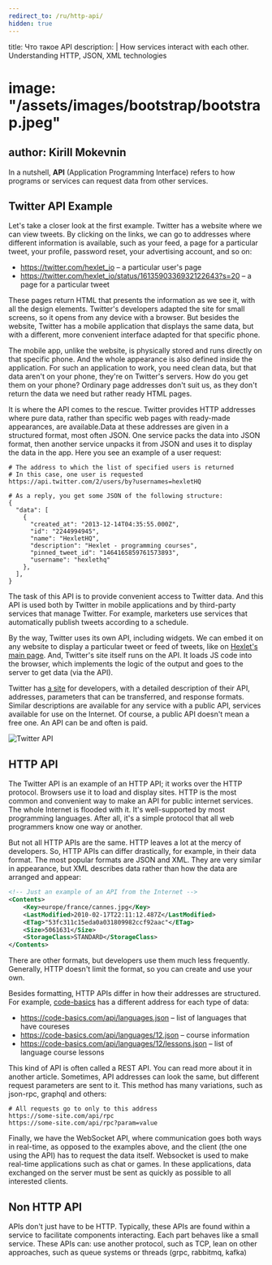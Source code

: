 ```yaml
---
redirect_to: /ru/http-api/
hidden: true
---
```

title: Что такое API
description: |
  How services interact with each other. Understanding HTTP, JSON, XML technologies

# image: "/assets/images/bootstrap/bootstrap.jpeg"
author: Kirill Mokevnin
---

In a nutshell, **API** (Application Programming Interface) refers to how programs or services can request data from other services.

## Twitter API Example

Let's take a closer look at the first example. Twitter has a website where we can view tweets. By clicking on the links, we can go to addresses where different information is available, such as your feed, a page for a particular tweet, your profile, password reset, your advertising account, and so on:

* https://twitter.com/hexlet_io – a particular user's page
* https://twitter.com/hexlet_io/status/1613590336932122643?s=20 – a page for a particular tweet

These pages return HTML that presents the information as we see it, with all the design elements. Twitter's developers adapted the site for small screens, so it opens from any device with a browser. But besides the website, Twitter has a mobile application that displays the same data, but with a different, more convenient interface adapted for that specific phone.

The mobile app, unlike the website, is physically stored and runs directly on that specific phone. And the whole appearance is also defined inside the application. For such an application to work, you need clean data, but that data aren't on your phone, they're on Twitter's servers. How do you get them on your phone? Ordinary page addresses don't suit us, as they don't return the data we need but rather ready HTML pages.

It is where the API comes to the rescue. Twitter provides HTTP addresses where pure data, rather than specific web pages with ready-made appearances, are available.Data at these addresses are given in a structured format, most often JSON. One service packs the data into JSON format, then another service unpacks it from JSON and uses it to display the data in the app. Here you see an example of a user request:

```shell
# The address to which the list of specified users is returned
# In this case, one user is requested
https://api.twitter.com/2/users/by?usernames=hexletHQ

# As a reply, you get some JSON of the following structure:
{
  "data": [
    {
      "created_at": "2013-12-14T04:35:55.000Z",
      "id": "2244994945",
      "name": "HexletHQ",
      "description": "Hexlet - programming courses",
      "pinned_tweet_id": "1464165859761573893",
      "username": "hexlethq"
    },
  ],
}
```

The task of this API is to provide convenient access to Twitter data. And this API is used both by Twitter in mobile applications and by third-party services that manage Twitter. For example, marketers use services that automatically publish tweets according to a schedule.

By the way, Twitter uses its own API, including widgets. We can embed it on any website to display a particular tweet or feed of tweets, like on [Hexlet's main page](https://hexlet.io). And, Twitter's site itself runs on the API. It loads JS code into the browser, which implements the logic of the output and goes to the server to get data (via the API).

Twitter has [a site](https://developer.twitter.com/en/docs/twitter-api)  for developers, with a detailed description of their API, addresses, parameters that can be transferred, and response formats. Similar descriptions are available for any service with a public API, services available for use on the Internet. Of course, a public API doesn't mean a free one. An API can be and often is paid.

![Twitter API](/assets/twitter-api.png)

## HTTP API

The Twitter API is an example of an HTTP API; it works over the HTTP protocol. Browsers use it to load and display sites. HTTP is the most common and convenient way to make an API for public internet services. The whole Internet is flooded with it. It's well-supported by most programming languages. After all, it's a simple protocol that all web programmers know one way or another.

But not all HTTP APIs are the same. HTTP leaves a lot at the mercy of developers. So, HTTP APIs can differ drastically, for example, in their data format. The most popular formats are JSON and XML. They are very similar in appearance, but XML describes data rather than how the data are arranged and appear:

```xml
<!-- Just an example of an API from the Internet -->
<Contents>
    <Key>europe/france/cannes.jpg</Key>
    <LastModified>2010-02-17T22:11:12.487Z</LastModified>
    <ETag>"53fc311c15eda0a031809982ccf92aac"</ETag>
    <Size>5061631</Size>
    <StorageClass>STANDARD</StorageClass>
</Contents>
```

There are other formats, but developers use them much less frequently. Generally, HTTP doesn't limit the format, so you can create and use your own.

Besides formatting, HTTP APIs differ in how their addresses are structured. For example, [code-basics](https://code-basics.com) has a different address for each type of data:

* https://code-basics.com/api/languages.json – list of languages that have coureses
* https://code-basics.com/api/languages/12.json – course information
* https://code-basics.com/api/languages/12/lessons.json – list of language course lessons

This kind of API is often called a REST API. You can read more about it in another article. Sometimes, API addresses can look the same, but different request parameters are sent to it. This method has many variations, such as json-rpc, graphql and others:

```shell
# All requests go to only to this address
https://some-site.com/api/rpc
https://some-site.com/api/rpc?param=value
```

Finally, we have the WebSocket API, where communication goes both ways in real-time, as opposed to the examples above, and the client (the one using the API) has to request the data itself. Websocket is used to make real-time applications such as chat or games. In these applications, data exchanged on the server must be sent as quickly as possible to all interested clients.

## Non HTTP API

APIs don't just have to be HTTP. Typically, these APIs are found within a service to facilitate components interacting. Each part behaves like a small service. These APIs can: use another protocol, such as TCP, lean on other approaches, such as queue systems or threads (grpc, rabbitmq, kafka)


